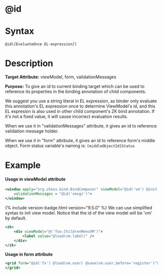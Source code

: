 # @id

Syntax
======

`@id(`*`[EvaluateOnce EL-expression]`*`)`

Description
===========

**Target Attribute:** viewModel, form, validationMessages

**Purpose:** To give an id to current binding target which can be used to reference its properties in the binding annotation of child components.

We suggest you use a string literal in EL expression, as binder only evaluate this annotation's EL expression once to determine ViewModel's id, and this EL expresion is also used in other child component's ZK bind annotation. If it's not a fixed value, it will cause incorrect evaluation results.

When we use it in "validationMessages" attribute, it gives an id to reference validation message holder.

When we use it in "form" attribute, it gives an id to reference form's middle object. Form status variable's naming is: `[middleObjectId]Status`

Example
=======

#### Usage in viewModel attribute
```xml
<window apply="org.zkoss.bind.BindComposer" viewModel="@id('vm') @init('foo.ChildrenMenuVM')"
	validationMessages = "@id('vmsgs')">
</window>
```

{% include version-badge.html version="9.5.0" %}
We can use simplified syntax to init view model. Notice that the id of the view model will be 'vm' by default. 
```xml
<zk>
	<div viewModel="@('foo.ChildrenMenuVM')">
		<label value="@load(vm.label)" />
	</div>
</zk>
```

**Usage in form attribute**

```xml
<grid form="@id('fx') @load(vm.user) @save(vm.user,before='register')">
</grid>
```
